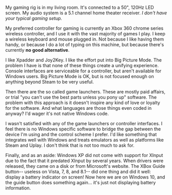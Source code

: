 ﻿﻿My gaming rig is in my living room. It's connected to a 50", 120Hz LED screen. My audio system is a 5.1 channel home theater receiver. _I don't have your typical gaming setup._My preferred controller for gaming is currently an Xbox 360 chrome series wireless controller, and I use it with the vast majority of games I play. I keep a wireless keyboard and mouse plugged in. Not because I like having them handy, or because I do a lot of typing on this machine, but because there's currently **no good alternative**.I like Xpadder and Joy2Key. I like the effort put into Big Picture Mode. The problem I have is that none of these things create a unifying experience. Console interfaces are serviceable for a controller, but aren't available for Windows users. Big Picture Mode is OK, but is not focused enough on anything beyond Steam to be very useful.Then there are the so called game launchers. These are mostly paid affairs, or trial "you can't use the best parts unless you pony up" software. The problem with this approach is it doesn't inspire any kind of love or loyalty for the software. And what languages are those things even coded in anyway? I'd wager it's not native Windows code.I wasn't satisfied with any of the game launchers or controller interfaces. I feel there is no Windows specific software to bridge the gap between the device I'm using and the control scheme I prefer. I'd like something that integrates well with Windows and treats emulators as well as platforms like Steam and Uplay. I don't think that is not too much to ask for.Finally, and as an aside: Windows XP did not come with support for XInput due to the fact that it predated XInput by several years. When drivers were released, they came on a disk or from Microsoft's website. The XBox Guide button-- useless on Vista, 7, 8, and 8.1-- did one thing and did it well: display a battery indicator on screen! Now here we are on Windows 10, and the guide button does something again... it's just not displaying battery information.